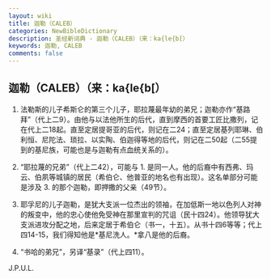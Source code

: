 ```yaml
---
layout: wiki
title: 迦勒（CALEB）
categories: NewBibleDictionary
description: 圣经新词典 - 迦勒（CALEB）（来：ka{le{b[）
keywords: 迦勒, CALEB
comments: false
---
```


## 迦勒（CALEB）（来：ka{le{b[）

1. 法勒斯的儿子希斯仑的第三个儿子，耶拉蔑最年幼的弟兄；迦勒亦作“基路拜”（代上二9）。由他与以法他所生的后代，直到摩西的首要工匠比撒列，记在代上二18起。直至定居提哥亚的后代，则记在二24；直至定居基列耶琳、伯利恒、尼陀法、琐拉、以实陶、伯迦得等地的后代，则记在二50起（二55提到的基尼族，可能也是与迦勒有点血统关系的）。

2. “耶拉蔑的兄弟”（代上二42），可能与 1. 是同一人。他的后裔中有西弗、玛云、伯夙等城镇的居民（希伯仑、他普亚的地名也有出现）。这名单部分可能是涉及 3. 的那个迦勒，即押撒的父亲（49节）。

3. 耶孚尼的儿子迦勒，是犹大支派一位杰出的领袖，在加低斯一地以色列人对神的叛变中，他的忠心使他免受神在那里宣判的咒诅（民十四24）。他领导犹大支派进攻分配之地，后来定居于希伯仑（书一，十五）。从书十四6等等；代上四14-15，我们得知他是*基尼洗人。*拿八是他的后裔。

4. “书哈的弟兄”，另译“基录”（代上四11）。

J.P.U.L.






